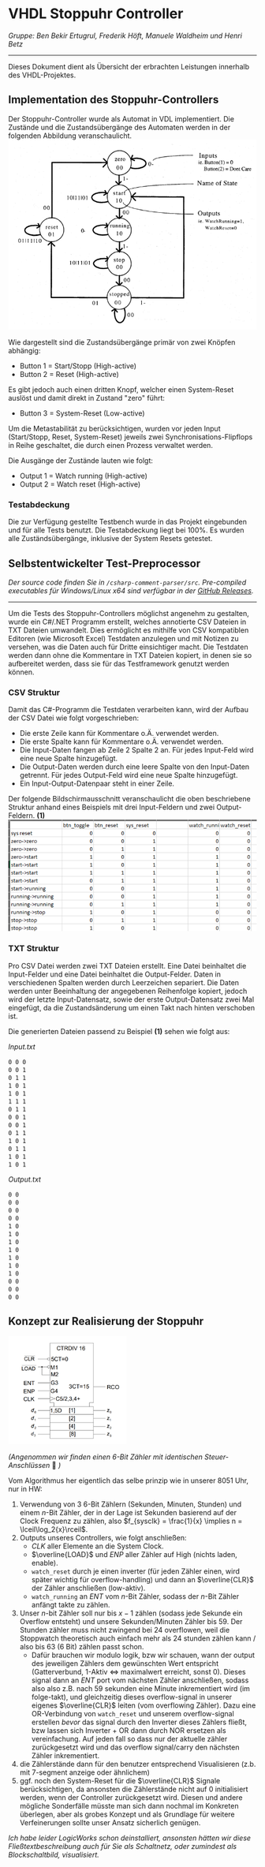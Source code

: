 # VHDL Stoppuhr Controller

_Gruppe: Ben Bekir Ertugrul, Frederik Höft, Manuele Waldheim und Henri Betz_

---

Dieses Dokument dient als Übersicht der erbrachten Leistungen innerhalb des VHDL-Projektes.

## Implementation des Stoppuhr-Controllers

Der Stoppuhr-Controller wurde als Automat in VDL implementiert. Die Zustände und die Zustandsübergänge des Automaten werden in der folgenden Abbildung veranschaulicht.
![](./assets/images/stopwatch-automaton.png)

Wie dargestellt sind die Zustandsübergänge primär von zwei Knöpfen abhängig:
- Button 1 = Start/Stopp (High-active)
- Button 2 = Reset (High-active)

Es gibt jedoch auch einen dritten Knopf, welcher einen System-Reset auslöst und damit direkt in Zustand "zero" führt:
- Button 3 = System-Reset (Low-active)

Um die Metastabilität zu berücksichtigen, wurden vor jeden Input (Start/Stopp, Reset, System-Reset) jeweils zwei Synchronisations-Flipflops in Reihe geschaltet, die durch einen Prozess verwaltet werden.

Die Ausgänge der Zustände lauten wie folgt:
- Output 1 = Watch running (High-active)
- Output 2 = Watch reset (High-active)

### Testabdeckung

Die zur Verfügung gestellte Testbench wurde in das Projekt eingebunden und für alle Tests benutzt.
Die Testabdeckung liegt bei 100%. Es wurden alle Zuständsübergänge, inklusive der System Resets getestet.


## Selbstentwickelter Test-Preprocessor

_Der source code finden Sie in `/csharp-comment-parser/src`. Pre-compiled executables für Windows/Linux x64 sind verfügbar in der [GitHub Releases](https://github.com/frederik-hoeft/fhdw-vhdl-stopwatch/releases)._

---

Um die Tests des Stoppuhr-Controllers möglichst angenehm zu gestalten, wurde ein C\#/.NET Programm erstellt, welches annotierte CSV Dateien in TXT Dateien umwandelt. Dies ermöglicht es mithilfe von CSV kompatiblen Editoren (wie Microsoft Excel) Testdaten anzulegen und mit Notizen zu versehen, was die Daten auch für Dritte einsichtiger macht. Die Testdaten werden dann ohne die Kommentare in TXT Dateien kopiert, in denen sie so aufbereitet werden, dass sie für das Testframework genutzt werden können.

### CSV Struktur
Damit das C\#-Programm die Testdaten verarbeiten kann, wird der Aufbau der CSV Datei wie folgt vorgeschrieben:
- Die erste Zeile kann für Kommentare o.Ä. verwendet werden.
- Die erste Spalte kann für Kommentare o.Ä. verwendet werden.
- Die Input-Daten fangen ab Zeile 2 Spalte 2 an. Für jedes Input-Feld wird eine neue Spalte hinzugefügt.
- Die Output-Daten werden durch eine leere Spalte von den Input-Daten getrennt. Für jedes Output-Feld wird eine neue Spalte hinzugefügt.
- Ein Input-Output-Datenpaar steht in einer Zeile.

Der folgende Bildschirmausschnitt veranschaulicht die oben beschriebene Struktur anhand eines Beispiels mit drei Input-Feldern und zwei Output-Feldern. **(1)**
![](./assets/images/csv-structure.png)

### TXT Struktur
Pro CSV Datei werden zwei TXT Dateien erstellt. Eine Datei beinhaltet die Input-Felder und eine Datei beinhaltet die Output-Felder. Daten in verschiedenen Spalten werden durch Leerzeichen separiert. Die Daten werden unter Beeinhaltung der angegebenen Reihenfolge kopiert, jedoch wird der letzte Input-Datensatz, sowie der erste Output-Datensatz zwei Mal eingefügt, da die Zustandsänderung um einen Takt nach hinten verschoben ist.

Die generierten Dateien passend zu Beispiel **(1)** sehen wie folgt aus:

*Input.txt*
```
0 0 0
0 0 1
0 1 1
1 0 1
1 0 1
1 1 1
0 1 1
0 0 1
0 0 1
0 1 1
1 0 1
0 1 1
1 0 1
1 0 1
```

*Output.txt*
```
0 0
0 0
0 0
0 0
1 0
1 0
1 0
1 0
1 0
1 0
1 0
0 0
0 0
0 0
```

## Konzept zur Realisierung der Stoppuhr

<img style="width: 15rem" src="assets/ctr.png">

_(Angenommen wir finden einen 6-Bit Zähler mit identischen Steuer-Anschlüssen_ 🙂 _)_

Vom Algorithmus her eigentlich das selbe prinzip wie in unserer 8051 Uhr, nur in HW:

1. Verwendung von 3 6-Bit Zählern (Sekunden, Minuten, Stunden) und einem $n$-Bit Zähler, der in der Lage ist Sekunden basierend auf der Clock Frequenz zu zählen, also $f_{sysclk} = \frac{1}{x} \implies n = \lceil\log_2{x}\rceil$.
2. Outputs unseres Controllers, wie folgt anschließen:
    - $CLK$ aller Elemente an die System Clock.
    - $\overline{LOAD}$ und $ENP$ aller Zähler auf High (nichts laden, enable).
    - `watch_reset` durch je einen inverter (für jeden Zähler einen, wird später wichtig für overflow-handling) und dann an $\overline{CLR}$ der Zähler anschließen (low-aktiv).
    - `watch_running` an $ENT$ vom $n$-Bit Zähler, sodass der $n$-Bit Zähler anfängt takte zu zählen.
3. Unser $n$-bit Zähler soll nur bis $x - 1$ zählen (sodass jede Sekunde ein Overflow entsteht) und unsere Sekunden/Minuten Zähler bis $59$. Der Stunden zähler muss nicht zwingend bei 24 overflowen, weil die Stoppwatch theoretisch auch einfach mehr als 24 stunden zählen kann / also bis $63$ (6 Bit) zählen passt schon.
    - Dafür brauchen wir modulo logik, bzw wir schauen, wann der output des jeweiligen Zählers dem gewünschten Wert entspricht (Gatterverbund, 1-Aktiv $\iff$ maximalwert erreicht, sonst 0). Dieses signal dann an $ENT$ port vom nächsten Zähler anschließen, sodass also also z.B. nach 59 sekunden eine Minute inkrementiert wird (im folge-takt), und gleichzeitig dieses overflow-signal in unserer eigenes $\overline{CLR}$ leiten (vom overflowing Zähler). Dazu eine OR-Verbindung von `watch_reset` und unserem overflow-signal erstellen *bevor* das signal durch den Inverter dieses Zählers fließt, bzw lassen sich Inverter + OR dann durch NOR ersetzen als vereinfachung. Auf jeden fall so dass nur der aktuelle zähler zurückgesetzt wird und das overflow signal/carry den nächsten Zähler inkrementiert. 
4. die Zählerstände dann für den benutzer entsprechend Visualisieren (z.b. mit 7-segment anzeige oder ähnlichem)
5. ggf. noch den System-Reset für die $\overline{CLR}$ Signale berücksichtigen, da ansonsten die Zählerstände nicht auf 0 initialisiert werden, wenn der Controller zurückgesetzt wird. Diesen und andere mögliche Sonderfälle müsste man sich dann nochmal im Konkreten überlegen, aber als grobes Konzept und als Grundlage für weitere Verfeinerungen sollte unser Ansatz sicherlich genügen. 

_Ich habe leider LogicWorks schon deinstalliert, ansonsten hätten wir diese Fließtextbeschreibung auch für Sie als Schaltnetz, oder zumindest als Blockschaltbild, visualisiert._